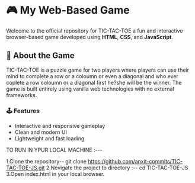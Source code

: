 # 🎮 My Web-Based Game

Welcome to the official repository for TIC-TAC-TOE a fun and interactive browser-based game developed using **HTML**, **CSS**, and **JavaScript**.


## 🧩 About the Game

TIC-TAC-TOE is a puzzle game for two players where players can use their mind to complete a row or a coloumn or even a diagonal and who ever coplete a row coloumn or a diagonal first he?she will be the winner. The game is built entirely using vanilla web technologies with no external frameworks.

### 🕹 Features

- Interactive and responsive gameplay
- Clean and modern UI
- Lightweight and fast loading


TO RUN IN YPUR LOCAL MACHINE :---

1.Clone the repository--
git clone https://github.com/anxit-commits/TIC-TAC-TOE-JS.git
2.Nevigate the project to directory :--
cd TIC-TAC-TOE-JS
3.Open index.html in your local browser.
